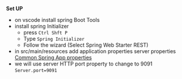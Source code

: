 **Set UP**
* on vscode install spring Boot Tools 
* install spring Initializer
     -  press `Ctrl Shft P`
     -  Type `Spring Initializer`
     -  Follow the wizard (Select Spring Web Starter REST)
* in src/main/resources add application properties server properties [Common Spring App properties](https://docs.spring.io/spring-boot/docs/current/reference/html/appendix-application-properties.html)
* we will use server HTTP port property to change to 9091
`Server.port=9091`
